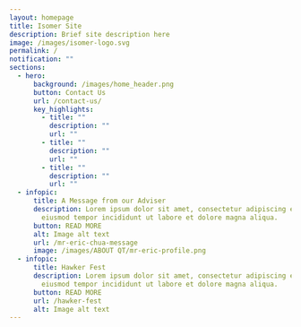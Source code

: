 ```yaml
---
layout: homepage
title: Isomer Site
description: Brief site description here
image: /images/isomer-logo.svg
permalink: /
notification: ""
sections:
  - hero:
      background: /images/home_header.png
      button: Contact Us
      url: /contact-us/
      key_highlights:
        - title: ""
          description: ""
          url: ""
        - title: ""
          description: ""
          url: ""
        - title: ""
          description: ""
          url: ""
  - infopic:
      title: A Message from our Adviser
      description: Lorem ipsum dolor sit amet, consectetur adipiscing elit, sed do
        eiusmod tempor incididunt ut labore et dolore magna aliqua.
      button: READ MORE
      alt: Image alt text
      url: /mr-eric-chua-message
      image: /images/ABOUT QT/mr-eric-profile.png
  - infopic:
      title: Hawker Fest
      description: Lorem ipsum dolor sit amet, consectetur adipiscing elit, sed do
        eiusmod tempor incididunt ut labore et dolore magna aliqua.
      button: READ MORE
      url: /hawker-fest
      alt: Image alt text
---
```

